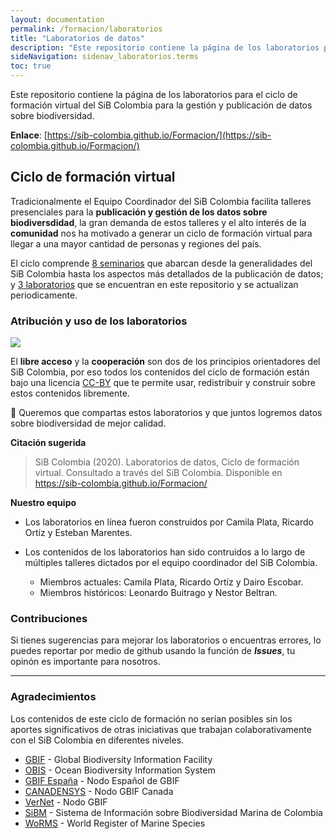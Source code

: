 ```yaml
---
layout: documentation
permalink: /formacion/laboratorios 
title: "Laboratorios de datos"
description: "Este repositorio contiene la página de los laboratorios para el ciclo de formación virtual del SiB Colombia para  la gestión y publicación de datos sobre biodiversidad."
sideNavigation: sidenav_laboratorios.terms
toc: true
---
```


Este repositorio contiene la página de los laboratorios para el ciclo de formación virtual del SiB Colombia para  la gestión y publicación de datos sobre biodiversidad.

**Enlace**: [https://sib-colombia.github.io/Formacion/](https://sib-colombia.github.io/Formacion/)

## Ciclo de formación virtual

Tradicionalmente el Equipo Coordinador del SiB Colombia  facilita talleres presenciales para la **publicación y gestión de los datos sobre biodiversdidad**, la gran demanda de estos talleres y el alto interés de la **comunidad** nos ha motivado a generar un ciclo de formación virtual para llegar a una mayor cantidad de personas y regiones del país.  

El ciclo comprende [8 seminarios](https://www.youtube.com/watch?v=_f4gGfIBN3U&list=PL_KzX3Rxxwb0ON-iZSZMI2fOF_xaSir8l) que abarcan desde la generalidades del SiB Colombia hasta los aspectos más detallados de la publicación de datos; y [3 laboratorios](https://sib-colombia.github.io/Formacion/) que se encuentran en este repositorio y se actualizan periodicamente.


### Atribución y uso de los laboratorios

![](https://licensebuttons.net/l/by/3.0/88x31.png)

El **libre acceso** y la **cooperación** son dos de los principios orientadores del SiB Colombia, por eso todos los contenidos del ciclo de formación están bajo una licencia [CC-BY](https://creativecommons.org/licenses/by/4.0/) que te permite usar, redistribuir y construir sobre estos contenidos libremente.

:open_hands: Queremos que compartas estos laboratorios y que juntos logremos datos sobre biodiversidad de mejor calidad.

**Citación sugerida**

> SiB Colombia (2020). Laboratorios de datos, Ciclo de formación virtual. Consultado a través del SiB Colombia. Disponible en https://sib-colombia.github.io/Formacion/
> 

**Nuestro equipo**
* Los laboratorios en línea fueron construidos por Camila Plata, Ricardo Ortíz y Esteban Marentes.

* Los contenidos de los laboratorios han sido contruidos a lo largo de múltiples talleres dictados por el equipo coordinador del SiB Colombia. 
  * Miembros actuales: Camila Plata, Ricardo Ortíz y Dairo Escobar.
  * Miembros históricos: Leonardo Buitrago y Nestor Beltran.

### Contribuciones

Si tienes sugerencias para mejorar los laboratorios o encuentras errores, lo puedes reportar por medio de github usando la función de _**Issues**_, tu opinón es importante para nosotros.


----
### Agradecimientos

Los contenidos de este ciclo de formación no serían posibles sin los aportes significativos de otras iniciativas que trabajan colaborativamente con el SiB Colombia en diferentes niveles.

* [GBIF](https://www.gbif.org/es/) - Global Biodiversity Information Facility
* [OBIS](https://obis.org/) - Ocean Biodiversity Information System
* [GBIF España](https://www.gbif.es/) - Nodo Español de GBIF 
* [CANADENSYS](https://www.canadensys.net/) - Nodo GBIF Canada
* [VerNet](http://vertnet.org/) - Nodo GBIF
* [SiBM](https://siam.invemar.org.co/sibm) - Sistema de Información sobre Biodiversidad Marina de Colombia
* [WoRMS](http://marinespecies.org/) - World Register of Marine Species  


